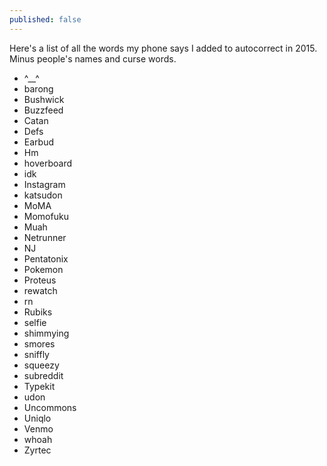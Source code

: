 ```yaml
---
published: false
---
```


Here's a list of all the words my phone says I added to autocorrect in 2015. Minus people's names and curse words.

 - ^__^
 - barong
 - Bushwick
 - Buzzfeed
 - Catan
 - Defs
 - Earbud
 - Hm
 - hoverboard
 - idk
 - Instagram
 - katsudon
 - MoMA
 - Momofuku
 - Muah
 - Netrunner
 - NJ
 - Pentatonix
 - Pokemon
 - Proteus
 - rewatch
 - rn
 - Rubiks
 - selfie
 - shimmying
 - smores
 - sniffly
 - squeezy
 - subreddit
 - Typekit
 - udon
 - Uncommons
 - Uniqlo
 - Venmo
 - whoah
 - Zyrtec
